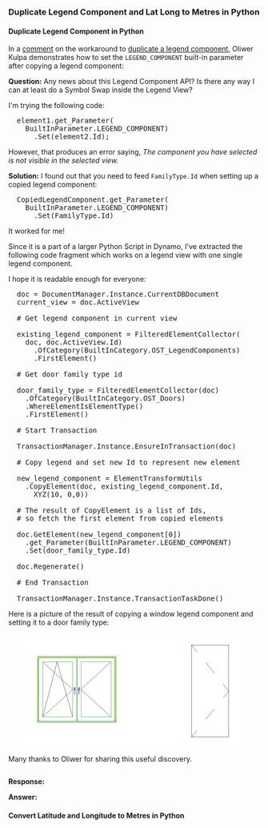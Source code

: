 <head>
<meta http-equiv="Content-Type" content="text/html; charset=utf-8">
<link rel="stylesheet" type="text/css" href="bc.css">
<script src="https://cdn.rawgit.com/google/code-prettify/master/loader/run_prettify.js" type="text/javascript"></script>
<script async src="https://platform.twitter.com/widgets.js" charset="utf-8"></script>
</head>

<!---

- https://thebuildingcoder.typepad.com/blog/2010/05/duplicate-legend-component.html#comment-4752201924

twitter:

 in the #RevitAPI #DynamoBim @AutodeskForge @AutodeskRevit #bim #ForgeDevCon 

&ndash; 
...

linkedin:


#bim #DynamoBim #ForgeDevCon #Revit #API #IFC #SDK #AI #VisualStudio #Autodesk #AEC #adsk

the [Revit API discussion forum](http://forums.autodesk.com/t5/revit-api-forum/bd-p/160) thread

<center>
<img src="img/" alt="" title="" width="100"/>
<p style="font-size: 80%; font-style:italic"></p>
</center>

-->

### Duplicate Legend Component and Lat Long to Metres in Python

#### <a name="2"></a>Duplicate Legend Component in Python

In a [comment](https://thebuildingcoder.typepad.com/blog/2010/05/duplicate-legend-component.html#comment-4752201924) on
the workaround to [duplicate a legend component](https://thebuildingcoder.typepad.com/blog/2010/05/duplicate-legend-component.html),
Oliwer Kulpa demonstrates how to set the `LEGEND_COMPONENT` built-in parameter after copying a legend component:

**Question:** Any news about this Legend Component API?
Is there any way I can at least do a Symbol Swap inside the Legend View?

I'm trying the following code:

<pre class="code">
  element1.get_Parameter(
    BuiltInParameter.LEGEND_COMPONENT)
      .Set(element2.Id);
</pre>

However, that produces an error saying, *The component you have selected is not visible in the selected view.*

**Solution:** I found out that you need to feed `FamilyType.Id` when setting up a copied legend component:

<pre class="code">
  CopiedLegendComponent.get_Parameter(
    BuiltInParameter.LEGEND_COMPONENT)
      .Set(FamilyType.Id)
</pre>

It worked for me!

Since it is a part of a larger Python Script in Dynamo, I've extracted the following code fragment which works on a legend view with one single legend component.

I hope it is readable enough for everyone:

<pre class="prettyprint">
  doc = DocumentManager.Instance.CurrentDBDocument
  current_view = doc.ActiveView
  
  # Get legend component in current view
  
  existing_legend_component = FilteredElementCollector(
    doc, doc.ActiveView.Id)
      .OfCategory(BuiltInCategory.OST_LegendComponents)
      .FirstElement()
  
  # Get door family type id
  
  door_family_type = FilteredElementCollector(doc)
    .OfCategory(BuiltInCategory.OST_Doors)
    .WhereElementIsElementType()
    .FirstElement()
  
  # Start Transaction
  
  TransactionManager.Instance.EnsureInTransaction(doc)
  
  # Copy legend and set new Id to represent new element
  
  new_legend_component = ElementTransformUtils
    .CopyElement(doc, existing_legend_component.Id,
      XYZ(10, 0,0))
  
  # The result of CopyElement is a list of Ids,
  # so fetch the first element from copied elements
  
  doc.GetElement(new_legend_component[0])
    .get_Parameter(BuiltInParameter.LEGEND_COMPONENT)
    .Set(door_family_type.Id)
  
  doc.Regenerate()
  
  # End Transaction
  
  TransactionManager.Instance.TransactionTaskDone()
</pre>

Here is a picture of the result of copying a window legend component and setting it to a door family type:

<center>
<img src="img/duplicate_legend_component.png" alt="Duplicate legend component" title="Duplicate legend component" width="450"/> <!-- 900 -->
</center>

Many thanks to Oliwer for sharing this useful discovery.







<pre class="code">
</pre>

**Response:** 

**Answer:** 




#### <a name="3"></a>Convert Latitude and Longitude to Metres in Python



